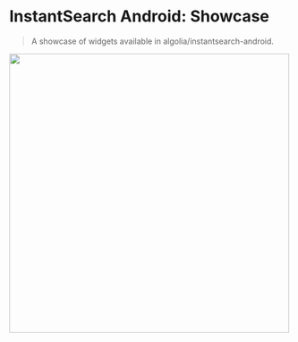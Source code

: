 # InstantSearch Android: Showcase
> A showcase of widgets available in algolia/instantsearch-android.

<img src="/docs/showcase/showcase.gif" width="500"/>
